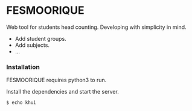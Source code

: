 # FESMOORIQUE

Web tool for students head counting. Developing with simplicity in mind.

  - Add student groups.
  - Add subjects.
  - ...

### Installation

FESMOORIQUE requires python3 to run.

Install the dependencies and start the server.

```sh
$ echo khui
```
